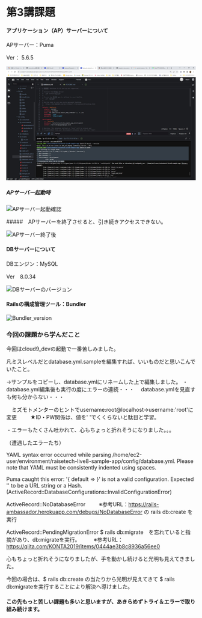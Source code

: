 # 第3講課題

#### アプリケーション（AP）サーバーについて
APサーバー：Puma

Ver： 5.6.5


![APサーバーのバージョン](img/kadai3_2_2_ap_server_ver_2.jpg)



##### APサーバー起動時
![APサーバー起動確認](Raisetech_Study_2/img/kadai3_1_cloud9_dev_success.jpg)



#####　APサーバーを終了させると、引き続きアクセスできない。


![APサーバー終了後](Raisetech_Study_2/img/kadai3_4_ap_server_shutdown.jpg)






#### DBサーバーについて
DBエンジン：MySQL

Ver　8.0.34



![DBサーバーのバージョン](Raisetech_Study_2/img/kadai3_3_mysql_version.jpg)



#### Railsの構成管理ツール：Bundler


![Bundler_version](Raisetech_Study_2/img/kadai3_5_bundler_ver.jpg)


### 今回の課題から学んだこと
今回はcloud9_devの起動で一番苦しみました。

凡ミスレベルだとdatabase.yml.sampleを編集すれば、いいものだと思いこんでいたこと。

→サンプルをコピーし、database.ymlにリネームした上で編集しました。
・database.yml編集後も実行の度にエラーの連続・・・
　database.ymlを見直すも何も分からない・・・

　ミズモトメンターのヒントでusername:root@localhost→username:'root'に変更
　
　★ID・PW関係は、値を'  'でくくらないと駄目と学習。

・エラーもたくさん吐かれて、心もちょっと折れそうになりました。。。

（遭遇したエラーたち）

YAML syntax error occurred while parsing /home/ec2-user/environment/raisetech-live8-sample-app/config/database.yml. Please note that YAML must be consistently indented using spaces.


Puma caught this error: '{ default =>  }' is not a valid configuration. Expected '' to be a URL string or a Hash. (ActiveRecord::DatabaseConfigurations::InvalidConfigurationError)


ActiveRecord::NoDatabaseError
　
　※参考URL：https://rails-ambassador.herokuapp.com/debugs/NoDatabaseError の rails db:create を実行

ActiveRecord::PendingMigrationError
$ rails db:migrate　を忘れていると指摘があり、db:migrateを実行。
　
　※参考URL：https://qiita.com/KONTA2019/items/0444ae3b8c8936a56ee0


心もちょっと折れそうになりましたが、手を動かし続けると光明も見えてきました。

今回の場合は、$ rails db:create の当たりから光明が見えてきて
$ rails db:migrateを実行することにより解決へ導けました。

#### この先もっと苦しい課題も多いと思いますが、あきらめずトライ＆エラーで取り組み続けます。